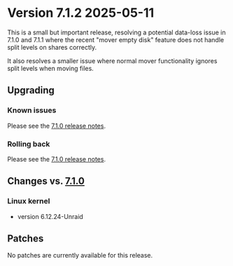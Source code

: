 # Version 7.1.2 2025-05-11

This is a small but important release, resolving a potential data-loss issue in 7.1.0 and 7.1.1 where the recent "mover empty disk" feature does not handle split levels on shares correctly.

It also resolves a smaller issue where normal mover functionality ignores split levels when moving files.

## Upgrading

### Known issues

Please see the [7.1.0 release notes](7.1.0.md#known-issues).

### Rolling back

Please see the [7.1.0 release notes](7.1.0.md#rolling-back).

## Changes vs. [7.1.0](7.1.0.md)

### Linux kernel

* version 6.12.24-Unraid

## Patches

No patches are currently available for this release.
